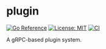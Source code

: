 # plugin

[![Go Reference](https://pkg.go.dev/badge/github.com/davidsbond/plugin.svg)](https://pkg.go.dev/github.com/davidsbond/plugin) [![License: MIT](https://img.shields.io/badge/License-MIT-yellow.svg)](https://opensource.org/licenses/MIT) [![CI](https://github.com/davidsbond/plugin/actions/workflows/go.yml/badge.svg?branch=main)](https://github.com/davidsbond/plugin/actions/workflows/go.yml)

A gRPC-based plugin system.

